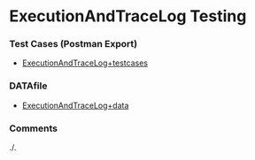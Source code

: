 # ExecutionAndTraceLog Testing

### Test Cases (Postman Export)
- [ExecutionAndTraceLog+testcases](./ExecutionAndTraceLog+testcases.json)

### DATAfile
- [ExecutionAndTraceLog+data](./ExecutionAndTraceLog+data.json)

### Comments
./.
